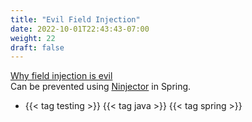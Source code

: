 ```yaml
---
title: "Evil Field Injection"
date: 2022-10-01T22:43:43-07:00
weight: 22
draft: false
---
```

[Why field injection is evil](http://odrotbohm.github.io/2013/11/why-field-injection-is-evil/) \
Can be prevented using [Ninjector](https://github.com/odrotbohm/ninjector) in Spring.

- {{< tag testing >}} {{< tag java >}} {{< tag spring >}}
